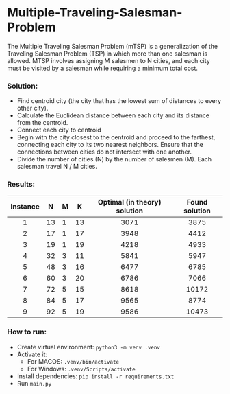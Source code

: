 # Multiple-Traveling-Salesman-Problem

The Multiple Traveling Salesman Problem (mTSP) is a generalization of the Traveling Salesman Problem (TSP) in which more than one salesman is allowed. MTSP involves assigning M salesmen to N cities, and each city must be visited by a salesman while requiring a minimum total cost.

### Solution:
- Find centroid city (the city that has the lowest sum of distances to every other city).
- Calculate the Euclidean distance between each city and its distance from the centroid.
- Connect each city to centroid
- Begin with the city closest to the centroid and proceed to the farthest, connecting each city to its two nearest neighbors. Ensure that the connections between cities do not intersect with one another.
- Divide the number of cities (N) by the number of salesmen (M). Each salesman travel N / M cities.

### Results:
| Instance         | N | M | K | Optimal (in theory) solution  | Found solution |
| :---------------: | - | - | - | :---------------------: | :----------------: |
| 1 | 13 | 1 | 13 | 3071 | 3875 |
| 2 | 17 | 1 | 17 | 3948 | 4412 |
| 3 | 19 | 1 | 19 | 4218 | 4933 |
| 4 | 32 | 3 | 11 | 5841 | 5947 |
| 5 | 48 | 3 | 16 | 6477 | 6785 |
| 6 | 60 | 3 | 20 | 6786 | 7066 |
| 7 | 72 | 5 | 15 | 8618 | 10172 |
| 8 | 84 | 5 | 17 | 9565 | 8774 |
| 9 | 92 | 5 | 19 | 9586 | 10473 |

### How to run:
- Create virtual environment: `python3 -m venv .venv`
- Activate it:
  - For MACOS: `.venv/bin/activate`
  - For Windows: `.venv/Scripts/activate`
- Install dependencies:
`pip install -r requirements.txt`
- Run `main.py`

